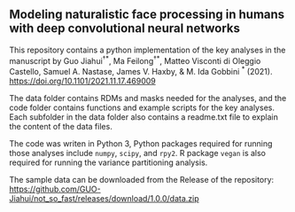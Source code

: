 ## Modeling naturalistic face processing in humans with deep convolutional neural networks

This repository contains a python implementation of the key analyses in the manuscript by Guo Jiahui<sup>†\*</sup>, Ma Feilong<sup>†\*</sup>, Matteo Visconti di Oleggio Castello, Samuel A. Nastase, James V. Haxby, & M. Ida Gobbini <sup>\*</sup> (2021). https://doi.org/10.1101/2021.11.17.469009

The data folder contains RDMs and masks needed for the analyses, and the code folder contains functions and example scripts for the key analyses. Each subfolder in the data folder also contains a readme.txt file to explain the content of the data files. 

The code was writen in Python 3, Python packages required for running those analyses include `numpy`, `scipy`, and `rpy2`. R package `vegan` is also required for running the variance partitioning analysis.

The sample data can be downloaded from the Release of the repository: https://github.com/GUO-Jiahui/not_so_fast/releases/download/1.0.0/data.zip
